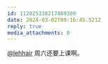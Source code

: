 ```yaml
---
id: 112025338217489389
date: 2024-03-02T09:16:45.521Z
reply: true
media_attachments: 0
---
```


[@lehhair](https://misskey.lehhair.net/@lehhair) 周六还要上课啊。

